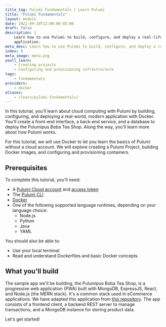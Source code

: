 ```yaml
---
title_tag: Pulumi Fundamentals | Learn Pulumi
title: "Pulumi Fundamentals"
layout: module
date: 2021-09-10T12:00:00-05:00
draft: false
description: |
    Learn how to use Pulumi to build, configure, and deploy a real-life, modern
    application.
meta_desc: Learn how to use Pulumi to build, configure, and deploy a real-life, modern application in this starter tutorial.
index: 0
meta_image: meta.png
youll_learn:
    - Creating projects
    - Configuring and provisioning infrastructure
tags:
    - fundamentals
providers:
    - docker
aliases:
    - /learn/pulumi-fundamentals/
---
```


In this tutorial, you'll learn about cloud computing with Pulumi by building, configuring, and deploying a real-world, modern
application with Docker. You'll create a front-end interface, a back-end service, and a database to deploy the Pulumipus Boba Tea Shop. Along the way, you'll learn more about how Pulumi works.

For this tutorial, we will use Docker to let you learn the basics of Pulumi
without a cloud account. We will explore creating a Pulumi Project, building
Docker images, and configuring and provisioning containers.

## Prerequisites

To complete this tutorial, you'll need:

- A [Pulumi Cloud account](https://app.pulumi.com/signup) and [access token](/docs/pulumi-cloud/accounts#access-tokens)
- The [Pulumi CLI](/docs/install/)
- [Docker](https://docs.docker.com/get-docker/)
- One of the following supported language runtimes, depending on your language choice:
    - Node.js
    - Python
    - Java
    - YAML

You should also be able to:

- Use your local terminal
- Read and understand Dockerfiles and basic Docker concepts.

## What you'll build

The sample app we'll be building, the Pulumipus Boba Tea Shop, is a progressive web application (PWA) built with MongoDB, ExpressJS, React, and Node.js (the MERN stack). It's a common stack used in eCommerce applications. We have adapted this application from [this repository](https://github.com/shubhambattoo/shopping-cart). The app consists of a frontend client, a backend REST server to manage transactions, and a MongoDB instance for storing product data.

Let's get started!
